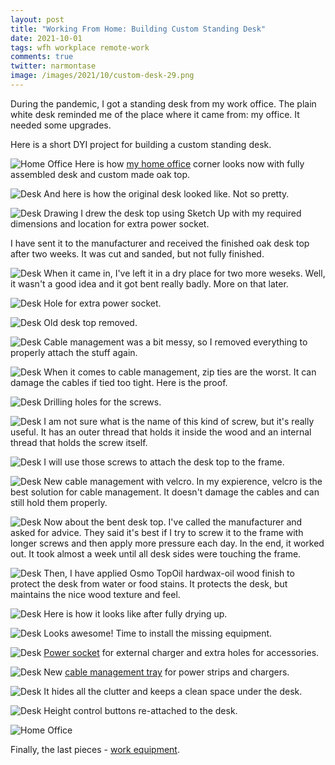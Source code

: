 ```yaml
---
layout: post
title: "Working From Home: Building Custom Standing Desk"
date: 2021-10-01
tags: wfh workplace remote-work
comments: true
twitter: narmontase
image: /images/2021/10/custom-desk-29.png
---
```

During the pandemic, I got a standing desk from my work office. 
The plain white desk reminded me of the place where it came from: my office. 
It needed some upgrades. 

Here is a short DYI project for building a custom standing desk.

![Home Office](/images/2021/10/home-office-9.jpg)
Here is how [my home office](/wfh-my-setup) corner looks now with fully assembled 
desk and custom made oak top.

![Desk](/images/2021/10/custom-desk-2.jpg)
And here is how the original desk looked like. Not so pretty.

![Desk Drawing](/images/2021/10/custom-desk-29.png)
I drew the desk top using Sketch Up with my required dimensions and location for 
extra power socket. 

I have sent it to the manufacturer and received the finished oak desk top after two weeks. 
It was cut and sanded, but not fully finished.

![Desk](/images/2021/10/custom-desk-10.jpg)
When it came in, I've left it in a dry place for two more weseks. 
Well, it wasn't a good idea and it got bent really badly. More on that later.

![Desk](/images/2021/10/custom-desk-11.jpg)
Hole for extra power socket.

![Desk](/images/2021/10/custom-desk-5.jpg)
Old desk top removed.

![Desk](/images/2021/10/custom-desk-7.jpg)
Cable management was a bit messy, so I removed everything to properly attach the stuff again.

![Desk](/images/2021/10/custom-desk-8.jpg)
When it comes to cable management, zip ties are the worst. 
It can damage the cables if tied too tight. Here is the proof.

![Desk](/images/2021/10/custom-desk-18.jpg)
Drilling holes for the screws.

![Desk](/images/2021/10/custom-desk-17.jpg)
I am not sure what is the name of this kind of screw, but it's really useful. 
It has an outer thread that holds it inside the wood and an internal thread 
that holds the screw itself.

![Desk](/images/2021/10/custom-desk-20.jpg)
I will use those screws to attach the desk top to the frame.

![Desk](/images/2021/10/custom-desk-24.jpg)
New cable management with velcro. In my expierence, velcro is the best solution 
for cable management. It doesn't damage the cables and can still hold them properly.

![Desk](/images/2021/10/custom-desk-12.jpg)
Now about the bent desk top. I've called the manufacturer and asked for advice. 
They said it's best if I try to screw it to the frame with longer screws and then apply 
more pressure each day. In the end, it worked out. 
It took almost a week until all desk sides were touching the frame.

![Desk](/images/2021/10/custom-desk-15.jpg)
Then, I have applied Osmo TopOil hardwax-oil wood finish to protect the desk 
from water or food stains. It protects the desk, but maintains the nice wood texture and feel.

![Desk](/images/2021/10/custom-desk-21.jpg)
Here is how it looks like after fully drying up.

![Desk](/images/2021/10/custom-desk-22.jpg)
Looks awesome! Time to install the missing equipment.

![Desk](/images/2021/10/custom-desk-25.jpg)
[Power socket](https://www.kedziucentras.lt/produktas/apvalus-elektros-lizdas-80-mm/) 
for external charger and extra holes for accessories.

![Desk](/images/2021/10/custom-desk-28.jpg)
New [cable management tray](https://www.kedziucentras.lt/produktas/laidu-nuvedimo-kanalas-horizontalus/) for power strips and chargers.

![Desk](/images/2021/10/custom-desk-27.jpg)
It hides all the clutter and keeps a clean space under the desk.

![Desk](/images/2021/10/custom-desk-26.jpg)
Height control buttons re-attached to the desk.

![Home Office](/images/2021/10/home-office-9.jpg)

Finally, the last pieces - [work equipment](/wfh-my-setup).

